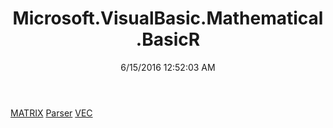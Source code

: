 ﻿---
title: Microsoft.VisualBasic.Mathematical.BasicR
date: 6/15/2016 12:52:03 AM
---

[MATRIX](T-Microsoft.VisualBasic.Mathematical.BasicR.MATRIX.html)
[Parser](T-Microsoft.VisualBasic.Mathematical.BasicR.Parser.html)
[VEC](T-Microsoft.VisualBasic.Mathematical.BasicR.VEC.html)
